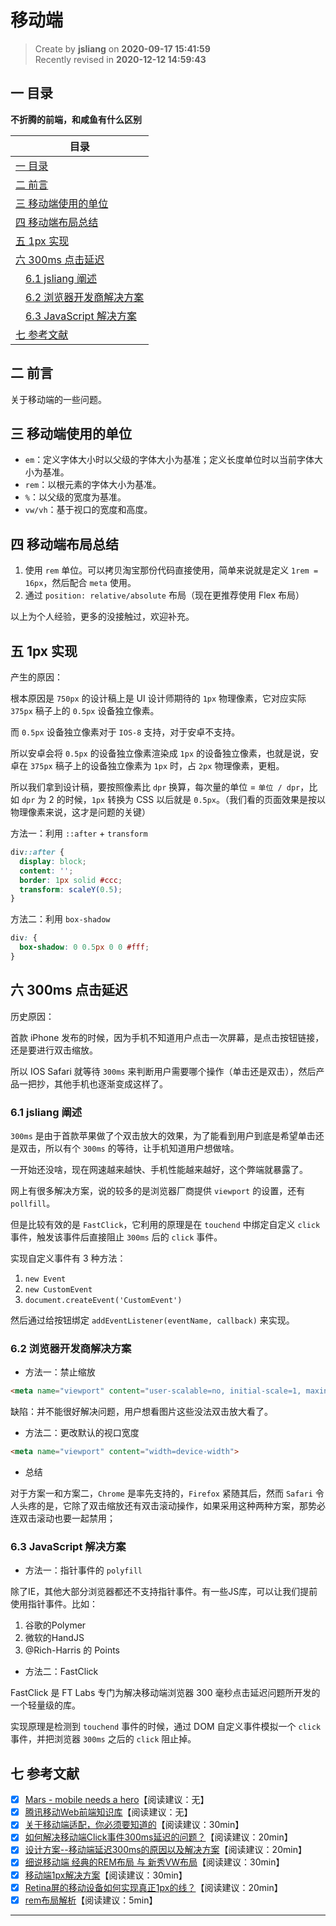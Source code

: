 移动端
===

> Create by **jsliang** on **2020-09-17 15:41:59**  
> Recently revised in **2020-12-12 14:59:43**

<!-- 目录开始 -->
## 一 目录

**不折腾的前端，和咸鱼有什么区别**

| 目录 |
| --- |
| [一 目录](#chapter-one) |
| [二 前言](#chapter-two) |
| [三 移动端使用的单位](#chapter-three) |
| [四 移动端布局总结](#chapter-four) |
| [五 1px 实现](#chapter-five) |
| [六 300ms 点击延迟](#chapter-six) |
| &emsp;[6.1 jsliang 阐述](#chapter-six-one) |
| &emsp;[6.2 浏览器开发商解决方案](#chapter-six-two) |
| &emsp;[6.3 JavaScript 解决方案](#chapter-six-three) |
| [七 参考文献](#chapter-seven) |
<!-- 目录结束 -->

## 二 前言


  
关于移动端的一些问题。

## 三 移动端使用的单位


    
* `em`：定义字体大小时以父级的字体大小为基准；定义长度单位时以当前字体大小为基准。
* `rem`：以根元素的字体大小为基准。
* `%`：以父级的宽度为基准。
* `vw/vh`：基于视口的宽度和高度。

## 四 移动端布局总结


    
1. 使用 `rem` 单位。可以拷贝淘宝那份代码直接使用，简单来说就是定义 `1rem = 16px`，然后配合 `meta` 使用。
2. 通过 `position: relative/absolute` 布局（现在更推荐使用 Flex 布局）

以上为个人经验，更多的没接触过，欢迎补充。

## 五 1px 实现



产生的原因：

根本原因是 `750px` 的设计稿上是 UI 设计师期待的 `1px` 物理像素，它对应实际 `375px` 稿子上的 `0.5px` 设备独立像素。

而 `0.5px` 设备独立像素对于 `IOS-8` 支持，对于安卓不支持。

所以安卓会将 `0.5px` 的设备独立像素渲染成 `1px` 的设备独立像素，也就是说，安卓在 `375px` 稿子上的设备独立像素为 `1px` 时，占 `2px` 物理像素，更粗。

所以我们拿到设计稿，要按照像素比 `dpr` 换算，每次量的单位 = `单位 / dpr`，比如 `dpr` 为 2 的时候，`1px` 转换为 CSS 以后就是 `0.5px`。（我们看的页面效果是按以物理像素来说，这才是问题的关键）

方法一：利用 `::after` + `transform`

```css
div::after {
  display: block;
  content: '';
  border: 1px solid #ccc;
  transform: scaleY(0.5);
}
```

方法二：利用 `box-shadow`

```css
div: {
  box-shadow: 0 0.5px 0 0 #fff;
}
```

## 六 300ms 点击延迟


  
历史原因：

首款 iPhone 发布的时候，因为手机不知道用户点击一次屏幕，是点击按钮链接，还是要进行双击缩放。

所以 IOS Safari 就等待 `300ms` 来判断用户需要哪个操作（单击还是双击），然后产品一把抄，其他手机也逐渐变成这样了。

### 6.1 jsliang 阐述



`300ms` 是由于首款苹果做了个双击放大的效果，为了能看到用户到底是希望单击还是双击，所以有个 `300ms` 的等待，让手机知道用户想做啥。

一开始还没啥，现在网速越来越快、手机性能越来越好，这个弊端就暴露了。

网上有很多解决方案，说的较多的是浏览器厂商提供 `viewport` 的设置，还有 `pollfill`。

但是比较有效的是 `FastClick`，它利用的原理是在 `touchend` 中绑定自定义 `click` 事件，触发该事件后直接阻止 `300ms` 后的 `click` 事件。

实现自定义事件有 3 种方法：

1. `new Event`
2. `new CustomEvent`
3. `document.createEvent('CustomEvent')`

然后通过给按钮绑定 `addEventListener(eventName, callback)` 来实现。

### 6.2 浏览器开发商解决方案


  
* 方法一：禁止缩放

```html
<meta name="viewport" content="user-scalable=no, initial-scale=1, maxinmum-scale=1">
```

缺陷：并不能很好解决问题，用户想看图片这些没法双击放大看了。

* 方法二：更改默认的视口宽度

```html
<meta name="viewport" content="width=device-width">
```

* 总结

对于方案一和方案二，`Chrome` 是率先支持的，`Firefox` 紧随其后，然而 `Safari` 令人头疼的是，它除了双击缩放还有双击滚动操作，如果采用这种两种方案，那势必连双击滚动也要一起禁用；

### 6.3 JavaScript 解决方案


  
* 方法一：指针事件的 `polyfill`

除了IE，其他大部分浏览器都还不支持指针事件。有一些JS库，可以让我们提前使用指针事件。比如：

1. 谷歌的Polymer
2. 微软的HandJS
3. @Rich-Harris 的 Points

* 方法二：FastClick

FastClick 是 FT Labs 专门为解决移动端浏览器 300 毫秒点击延迟问题所开发的一个轻量级的库。

实现原理是检测到 `touchend` 事件的时候，通过 DOM 自定义事件模拟一个 `click` 事件，并把浏览器 `300ms` 之后的 `click` 阻止掉。

## 七 参考文献



* [x] [Mars - mobile needs a hero](https://github.com/AlloyTeam/Mars)【阅读建议：无】
* [x] [腾讯移动Web前端知识库](https://github.com/hoosin/mobile-web-favorites)【阅读建议：无】
* [x] [关于移动端适配，你必须要知道的](https://juejin.im/post/6844903845617729549)【阅读建议：30min】
* [x] [如何解决移动端Click事件300ms延迟的问题？](https://zhuanlan.zhihu.com/p/69522350)【阅读建议：20min】
* [x] [设计方案--移动端延迟300ms的原因以及解决方案](https://www.cnblogs.com/chengxs/p/11064469.html)【阅读建议：20min】
* [x] [细说移动端 经典的REM布局 与 新秀VW布局](https://cloud.tencent.com/developer/article/1352187)【阅读建议：30min】
* [x] [移动端1px解决方案](https://juejin.im/post/5d19b729f265da1bb2774865)【阅读建议：30min】
* [x] [Retina屏的移动设备如何实现真正1px的线？](https://jinlong.github.io/2015/05/24/css-retina-hairlines/)【阅读建议：20min】
* [x] [rem布局解析](https://juejin.im/post/6844903671143088136)【阅读建议：5min】

---


